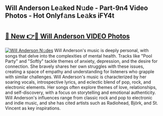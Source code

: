 ## Will Anderson Le𝚊ked N𝚞de - Part-9n4 Video Photos - Hot Onlyf𝚊ns Le𝚊ks iFY4t

# <h2><a href="http://ab23782.deff.icu/?id=Will+Anderson">🔗 New 👉🔴 Will Anderson VIDEO Photos</a></h2>

[![Will Anderson N𝚞des](https://i.imgur.com/rIISA9y.gif)](http://ab23782.deff.icu/?id=Will+Anderson)
Will Anderson's music is deeply personal, with songs that delve into the complexities of mental health. Tracks like "Pool Party" and "Softly" tackle themes of anxiety, depression, and the desire for connection. She bravely shares her own struggles with these issues, creating a space of empathy and understanding for listeners who grapple with similar challenges. Will Anderson's music is characterized by her soaring vocals, introspective lyrics, and eclectic blend of pop, rock, and electronic elements. Her songs often explore themes of love, relationships, and self-discovery, with a focus on storytelling and emotional authenticity. Will Anderson's influences range from classic rock and pop to electronic and indie music, and she has cited artists such as Radiohead, Björk, and St. Vincent as key inspirations.
